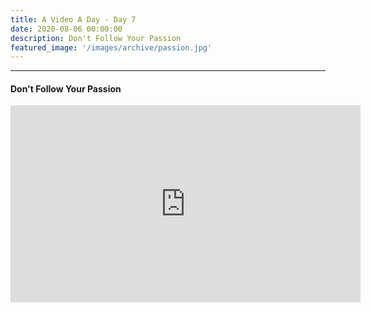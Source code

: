 ```yaml
---
title: A Video A Day - Day 7
date: 2020-08-06 00:00:00
description: Don't Follow Your Passion
featured_image: '/images/archive/passion.jpg'
---
```


---

#### Don't Follow Your Passion

<iframe width="560" height="315" src="https://www.youtube.com/embed/CVEuPmVAb8o" frameborder="0" allow="accelerometer; autoplay; encrypted-media; gyroscope; picture-in-picture" allowfullscreen></iframe>
<br>
